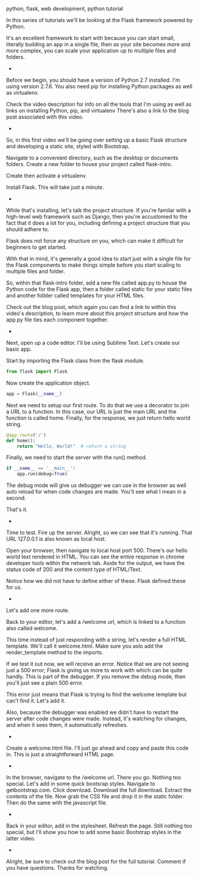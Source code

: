 python, flask, web development, python tutorial

In this series of tutorials we'll be looking at the Flask framework powered by Python. 

It's an excellent framework to start with because you can start small, literally building an app in a single file, then as your site becomes more and more complex, you can scale your application up to multiple files and folders.

*

Before we begin, you should have a version of Python 2.7 installed. I'm using version 2.7.6. You also need pip for installing Python packages as well as virtualenv.

Check the video description for info on all the tools that I'm using as well as links on installing Python, pip, and virtualenv There's also a link to the blog post associated with this video. 

*

So, in this first video we'll be going over setting up a basic Flask structure and developing a static site, styled with Bootstrap.

Navigate to a convenient directory, such as the desktop or documents folders. Create a new folder to house your project called flask-intro. 

Create then activate a virtualenv.

Install Flask. This will take just a minute.

*

While that's installing, let's talk the project structure. If you're familar with a high-level web framework such as Django, then you're accustomed to the fact that it does a lot for you, including defining a project structure that you should adhere to. 

Flask does not force any structure on you, which can make it difficult for beginners to get started. 

With that in mind, it's generally a good idea to start just with a single file for the Flask components to make things simple before you start scaling to multiple files and folder.

So, within that flask-intro folder, add a new file called app.py to house the Python code for the Flask app, then a folder called static for your static files and another follder called templates for your HTML files. 

Check out the blog post, which again you can find a link to within this video's description, to learn more about this project structure and how the app.py file ties each component together.

*

Next, open up a code editor. I'll be using Sublime Text. Let's create our basic app.

Start by importing the Flask class from the flask module.

```python
from flask import Flask
```

Now create the application object.

```python
app = Flask(__name__)
```

Next we need to setup our first route. To do that we use a decorator to join a URL to a function. In this case, our URL is just the main URL and the function is called home. Finally, for the response, we just return hello world string.

```python
@app.route('/')
def home():
    return "Hello, World!"  # return a string
```

Finally, we need to start the server with the run() method.

```python
if __name__ == '__main__':
    app.run(debug=True)
```

The debug mode will give us debugger we can use in the browser as well auto reload for when code changes are made. You'll see what I mean in a second.

That's it. 

*

Time to test. Fire up the server. Alright, so we can see that it's running. That URL 127.0.0.1 is also known as local host. 

Open your browser, then navigate to local host port 500. There's our hello world text rendered in HTML. You can see the entire response in chrome developer tools within the network tab. Aside for the output, we have the status code of 200 and the content type of HTML/Text. 

Notice how we did not have to define either of these. Flask defined these for us. 

*

Let's add one more route. 

Back to your editor, let's add a /welcome url, which is linked to a function also called welcome.

This time instead of just responding with a string, let's render a full HTML template. We'll call it welcome.html. Make sure you aslo add the render_template method to the imports.

If we test it out now, we will receive an error. Notice that we are not seeing just a 500 error; Flask is giving us more to work with which can be quite handly. This is part of the debugger. If you remove the debug mode, then you'll just see a plain 500 error.

This error just means that Flask is trying to find the welcome template but can't find it. Let's add it.

Also, because the debugger was enabled we didn't have to restart the server after code changes were made. Instead, it's watching for changes, and when it sees them, it automatically refreshes. 

*

Create a welcome.html file. I'll just go ahead and copy and paste this code in. This is just a straightforward HTML page.

* 

In the browser, navigate to the /welcome url. There you go. Nothing too special. Let's add in some quick bootsrap styles. Navigate to getbootstrap.com. Click download. Download the full download. Extract the contents of the file. Now grab the CSS file and drop it in the static folder. Then do the same with the javascript file.

*

Back in your editor, add in the stylesheet. Refresh the page. Still nothing too special, but I'll show you how to add some basic Bootstrap styles in the latter video.

*

Alright, be sure to check out the blog post for the full tutorial. Comment if you have questions. Thanks for watching.





